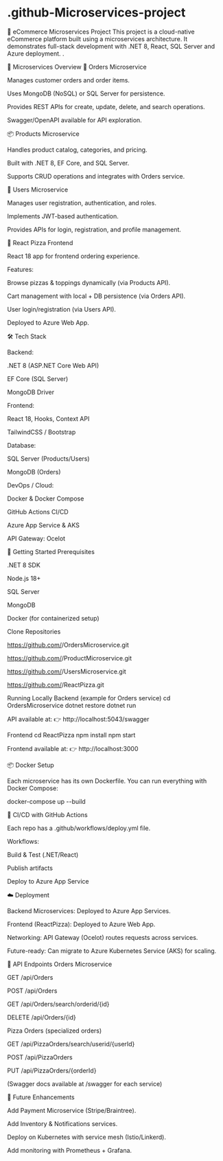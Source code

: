 # .github-Microservices-project
🍕 eCommerce Microservices Project  This project is a cloud-native eCommerce platform built using a microservices architecture. It demonstrates full-stack development with .NET 8, React, SQL Server and Azure deployment.
.

📂 Microservices Overview
🛒 Orders Microservice

Manages customer orders and order items.

Uses MongoDB (NoSQL) or SQL Server for persistence.

Provides REST APIs for create, update, delete, and search operations.

Swagger/OpenAPI available for API exploration.

📦 Products Microservice

Handles product catalog, categories, and pricing.

Built with .NET 8, EF Core, and SQL Server.

Supports CRUD operations and integrates with Orders service.

👤 Users Microservice

Manages user registration, authentication, and roles.

Implements JWT-based authentication.

Provides APIs for login, registration, and profile management.

🍕 React Pizza Frontend

React 18 app for frontend ordering experience.

Features:

Browse pizzas & toppings dynamically (via Products API).

Cart management with local + DB persistence (via Orders API).

User login/registration (via Users API).

Deployed to Azure Web App.

🛠️ Tech Stack

Backend:

.NET 8 (ASP.NET Core Web API)

EF Core (SQL Server)

MongoDB Driver

Frontend:

React 18, Hooks, Context API

TailwindCSS / Bootstrap

Database:

SQL Server (Products/Users)

MongoDB (Orders)

DevOps / Cloud:

Docker & Docker Compose

GitHub Actions CI/CD

Azure App Service & AKS

API Gateway: Ocelot

🚀 Getting Started
Prerequisites

.NET 8 SDK

Node.js 18+

SQL Server

MongoDB

Docker
 (for containerized setup)

Clone Repositories


https://github.com/<org-name>/OrdersMicroservice.git

https://github.com/<org-name>/ProductMicroservice.git

https://github.com/<org-name>/UsersMicroservice.git

https://github.com/<org-name>/ReactPizza.git

Running Locally
Backend (example for Orders service)
cd OrdersMicroservice
dotnet restore
dotnet run


API available at:
👉 http://localhost:5043/swagger

Frontend
cd ReactPizza
npm install
npm start


Frontend available at:
👉 http://localhost:3000

📦 Docker Setup

Each microservice has its own Dockerfile.
You can run everything with Docker Compose:

docker-compose up --build

🔄 CI/CD with GitHub Actions

Each repo has a .github/workflows/deploy.yml file.

Workflows:

Build & Test (.NET/React)

Publish artifacts

Deploy to Azure App Service

☁️ Deployment

Backend Microservices: Deployed to Azure App Services.

Frontend (ReactPizza): Deployed to Azure Web App.

Networking: API Gateway (Ocelot) routes requests across services.

Future-ready: Can migrate to Azure Kubernetes Service (AKS) for scaling.

📖 API Endpoints
Orders Microservice

GET /api/Orders

POST /api/Orders

GET /api/Orders/search/orderid/{id}

DELETE /api/Orders/{id}

Pizza Orders (specialized orders)

GET /api/PizzaOrders/search/userid/{userId}

POST /api/PizzaOrders

PUT /api/PizzaOrders/{orderId}

(Swagger docs available at /swagger for each service)

📌 Future Enhancements

Add Payment Microservice (Stripe/Braintree).

Add Inventory & Notifications services.

Deploy on Kubernetes with service mesh (Istio/Linkerd).

Add monitoring with Prometheus + Grafana.
